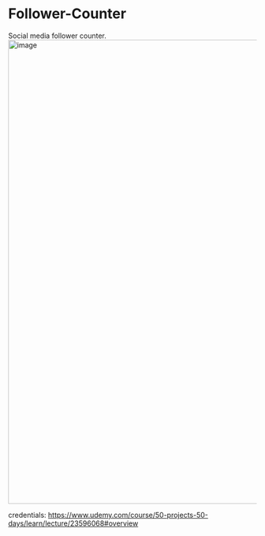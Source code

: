 # Follower-Counter
Social media follower counter. 
<img width="939" alt="image" src="https://github.com/turgutguvenc/Follower-Counter/assets/63226091/aa16abb8-89f7-400f-9a2e-cc6c55ad6815">


credentials: https://www.udemy.com/course/50-projects-50-days/learn/lecture/23596068#overview

